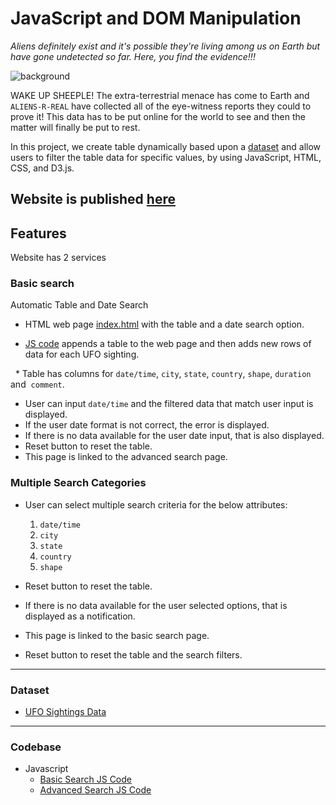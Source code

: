 # JavaScript and DOM Manipulation

*Aliens definitely exist and it's possible they're living among us on Earth but have gone undetected so far. Here, you find the evidence!!!*

![background](static/images/nasa2.jpg)


WAKE UP SHEEPLE! The extra-terrestrial menace has come to Earth and `ALIENS-R-REAL` have collected all of the eye-witness reports they could to prove it! This data has to be put online for the world to see and then the matter will finally be put to rest.

In this project, we create table dynamically based upon a [dataset](static/js/data.js) and allow users to filter the table data for specific values, by using JavaScript, HTML, CSS, and D3.js.

## Website is published [here](https://bnarath.github.io/UFO_Finding/)

## Features
Website has 2 services

### Basic search
Automatic Table and Date Search

* HTML web page [index.html](index.html) with the table and a date search option.

* [JS code](static/js/app.js) appends a table to the web page and then adds new rows of data for each UFO sighting.

  * Table has columns for `date/time`, `city`, `state`, `country`, `shape`, `duration` and  `comment`.

* User can input `date/time` and the filtered data that match user input is displayed.
* If the user date format is not correct, the error is displayed.
* If there is no data available for the user date input, that is also displayed.
* Reset button to reset the table.
* This page is linked to the advanced search page.

### Multiple Search Categories

* User can select multiple search criteria for the below attributes:

  1. `date/time`
  2. `city`
  3. `state`
  4. `country`
  5. `shape`
* Reset button to reset the table.
* If there is no data available for the user selected options, that is displayed as a notification.
* This page is linked to the basic search page.
* Reset button to reset the table and the search filters.
- - -

### Dataset
* [UFO Sightings Data](static/js/data.js)

- - -
### Codebase
* Javascript
  * [Basic Search JS Code](static/js/app.js)
  * [Advanced Search JS Code](static/js/app_level2.js)
